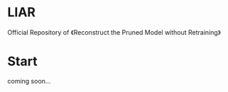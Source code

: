 # LIAR
Official Repository of 《Reconstruct the Pruned Model without Retraining》


# Start
coming soon...

